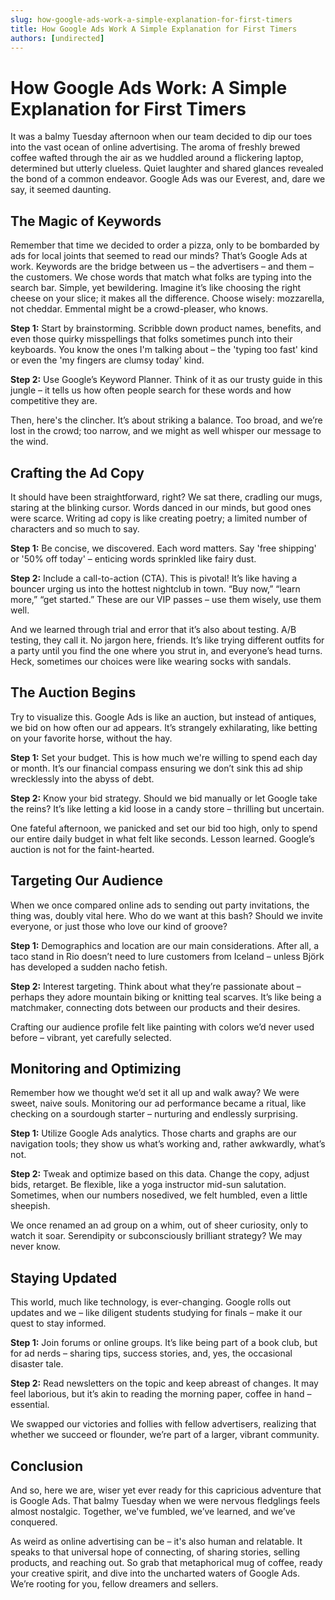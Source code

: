 ```yaml
---
slug: how-google-ads-work-a-simple-explanation-for-first-timers
title: How Google Ads Work A Simple Explanation for First Timers
authors: [undirected]
---
```


# How Google Ads Work: A Simple Explanation for First Timers

It was a balmy Tuesday afternoon when our team decided to dip our toes into the vast ocean of online advertising. The aroma of freshly brewed coffee wafted through the air as we huddled around a flickering laptop, determined but utterly clueless. Quiet laughter and shared glances revealed the bond of a common endeavor. Google Ads was our Everest, and, dare we say, it seemed daunting.

## The Magic of Keywords

Remember that time we decided to order a pizza, only to be bombarded by ads for local joints that seemed to read our minds? That’s Google Ads at work. Keywords are the bridge between us – the advertisers – and them – the customers. We chose words that match what folks are typing into the search bar. Simple, yet bewildering. Imagine it’s like choosing the right cheese on your slice; it makes all the difference. Choose wisely: mozzarella, not cheddar. Emmental might be a crowd-pleaser, who knows.

**Step 1:** Start by brainstorming. Scribble down product names, benefits, and even those quirky misspellings that folks sometimes punch into their keyboards. You know the ones I'm talking about – the 'typing too fast' kind or even the 'my fingers are clumsy today' kind.

**Step 2:** Use Google’s Keyword Planner. Think of it as our trusty guide in this jungle – it tells us how often people search for these words and how competitive they are.

Then, here's the clincher. It’s about striking a balance. Too broad, and we’re lost in the crowd; too narrow, and we might as well whisper our message to the wind.

## Crafting the Ad Copy

It should have been straightforward, right? We sat there, cradling our mugs, staring at the blinking cursor. Words danced in our minds, but good ones were scarce. Writing ad copy is like creating poetry; a limited number of characters and so much to say.

**Step 1:** Be concise, we discovered. Each word matters. Say 'free shipping' or '50% off today' – enticing words sprinkled like fairy dust.

**Step 2:** Include a call-to-action (CTA). This is pivotal! It’s like having a bouncer urging us into the hottest nightclub in town. “Buy now,” “learn more,” “get started.” These are our VIP passes – use them wisely, use them well.

And we learned through trial and error that it’s also about testing. A/B testing, they call it. No jargon here, friends. It’s like trying different outfits for a party until you find the one where you strut in, and everyone’s head turns. Heck, sometimes our choices were like wearing socks with sandals.

## The Auction Begins

Try to visualize this. Google Ads is like an auction, but instead of antiques, we bid on how often our ad appears. It’s strangely exhilarating, like betting on your favorite horse, without the hay.

**Step 1:** Set your budget. This is how much we're willing to spend each day or month. It’s our financial compass ensuring we don’t sink this ad ship wrecklessly into the abyss of debt.

**Step 2:** Know your bid strategy. Should we bid manually or let Google take the reins? It’s like letting a kid loose in a candy store – thrilling but uncertain.

One fateful afternoon, we panicked and set our bid too high, only to spend our entire daily budget in what felt like seconds. Lesson learned. Google’s auction is not for the faint-hearted.

## Targeting Our Audience

When we once compared online ads to sending out party invitations, the thing was, doubly vital here. Who do we want at this bash? Should we invite everyone, or just those who love our kind of groove?

**Step 1:** Demographics and location are our main considerations. After all, a taco stand in Rio doesn’t need to lure customers from Iceland – unless Björk has developed a sudden nacho fetish.

**Step 2:** Interest targeting. Think about what they’re passionate about – perhaps they adore mountain biking or knitting teal scarves. It’s like being a matchmaker, connecting dots between our products and their desires.

Crafting our audience profile felt like painting with colors we’d never used before – vibrant, yet carefully selected.

## Monitoring and Optimizing

Remember how we thought we’d set it all up and walk away? We were sweet, naive souls. Monitoring our ad performance became a ritual, like checking on a sourdough starter – nurturing and endlessly surprising.

**Step 1:** Utilize Google Ads analytics. Those charts and graphs are our navigation tools; they show us what’s working and, rather awkwardly, what’s not.

**Step 2:** Tweak and optimize based on this data. Change the copy, adjust bids, retarget. Be flexible, like a yoga instructor mid-sun salutation. Sometimes, when our numbers nosedived, we felt humbled, even a little sheepish. 

We once renamed an ad group on a whim, out of sheer curiosity, only to watch it soar. Serendipity or subconsciously brilliant strategy? We may never know.

## Staying Updated

This world, much like technology, is ever-changing. Google rolls out updates and we – like diligent students studying for finals – make it our quest to stay informed.

**Step 1:** Join forums or online groups. It’s like being part of a book club, but for ad nerds – sharing tips, success stories, and, yes, the occasional disaster tale.

**Step 2:** Read newsletters on the topic and keep abreast of changes. It may feel laborious, but it’s akin to reading the morning paper, coffee in hand – essential.

We swapped our victories and follies with fellow advertisers, realizing that whether we succeed or flounder, we’re part of a larger, vibrant community.

## Conclusion

And so, here we are, wiser yet ever ready for this capricious adventure that is Google Ads. That balmy Tuesday when we were nervous fledglings feels almost nostalgic. Together, we've fumbled, we’ve learned, and we’ve conquered.

As weird as online advertising can be – it's also human and relatable. It speaks to that universal hope of connecting, of sharing stories, selling products, and reaching out. So grab that metaphorical mug of coffee, ready your creative spirit, and dive into the uncharted waters of Google Ads. We’re rooting for you, fellow dreamers and sellers.